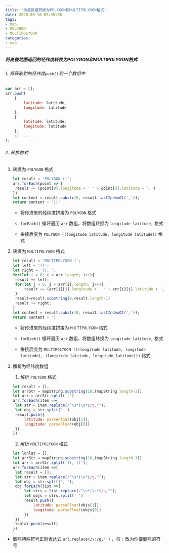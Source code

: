 ```yaml
---
title: '纬度数组转换为POLYGON和MULTIPOLYGON格式'
date: 2020-06-10 09:39:08
tags:
- map
- POLYGON
- MULTIPOLYGON
categories:
- map
---
```


##### 将高德地图返回的经纬度转换为POLYGON和MULTIPOLYGON格式

<!--more-->

###### 1. 将获取到的经纬度`push()`到一个数组中

```javascript
var arr = [];
arr.push(
    {
        latitude: latitude,
        longitude: latitude
    },
    {
        latitude: latitude,
        longitude: latitude
    },
    // ......
);
```



###### 2. 转换格式

1. 转换为 `POLYGON` 格式

   ```javascript
   let result = 'POLYGON ((';
   arr.forEach(point => {
   	result += (point[0].longitude + ' ' + point[0].latitude + ',')
   })
   let content = result.substr(0, result.lastIndexOf(','));
   return content + '))'
   ```

   * 将传进来的经纬度拼接为 `POLYGON` 格式

   * `forEach()` 循环遍历 `arr` 数组，将数组转换为  `longitude latitude,`  格式

   * 拼接后变为 `POLYGON ((longitude latitude, longitude latitude))` 格式

     

2. 转换为 `MULTIPOLYGON` 格式

   ```javascript
   let result = 'MULTIPOLYGON (';
   let left = '((';
   let right = ')), ';
   for(let i = 0; i < arr.length; i++){
   	result += left;
   	for(let j = 0; j < arr[i].length; j++){
   		result += (arr[i][j].longitude + ' ' + arr[i][j].latitude + ',')
   	}
   	result=result.substring(0,result.length-1)
   	result += right;
   }
   let content = result.substr(0, result.lastIndexOf(','));
   return content + ')'
   ```

   * 将传进来的经纬度拼接为 `MULTIPOLYGON` 格式

   * `forEach()` 循环遍历 `arr` 数组，将数组转换为  `longitude latitude,`  格式

   * 拼接后变为 `MULTIPOLYGON (((longitude latitude, longitude latitude), (longitude latitude, longitude latitude)))` 格式

     

3. 解析为经纬度数组

   1. 解析 `POLYGON` 格式

   ```javascript
   let result = [];
   let arrStr = mapString.substring(10,(mapString.length-2))
   let arr = arrStr.split(',')
   arr.forEach(item =>{
   	let str = item.replace(/^\s*|\s*$/g,"");
   	let obj = str.split(' ')
   	result.push({
   		latitude: parseFloat(obj[1]),
   		longitude: parseFloat(obj[0])
   	})
   })
   ```

   

   2. 解析 `MULTIPOLYGON` 格式

   ```javascript
   let lonlat = [];
   let arrStr = mapString.substring(16,(mapString.length-3))
   let arr = arrStr.split(')), ((');
   arr.forEach(item =>{
   	let result = [];
   	let str = item.replace(/^\s*|\s*$/g,"");
   	let obj = str.split(', ');
   	obj.forEach(list =>{
   		let strs = list.replace(/^\s*|\s*$/g,"");
   		let objs = strs.split(' ')
   		result.push({
   			latitude: parseFloat(objs[1]),
   			longitude: parseFloat(objs[0])
   		})
   	})
   	lonlat.push(result)
   })
   ```

   

* 删除特殊符号正则表达式 `url.replace(/\:/g,'')` ，将 `:` 改为你要删除的符号